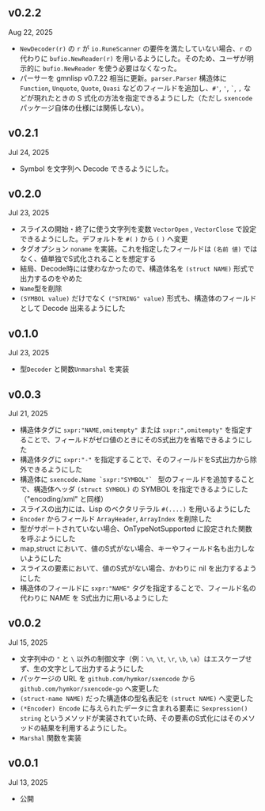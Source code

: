 v0.2.2
------
Aug 22, 2025

- `NewDecoder(r)` の `r` が `io.RuneScanner` の要件を満たしていない場合、`r` の代わりに `bufio.NewReader(r)` を用いるようにした。そのため、ユーザが明示的に `bufio.NewReader` を使う必要はなくなった。
- パーサーを gmnlisp v0.7.22 相当に更新。`parser.Parser` 構造体に `Function`, `Unquote`, `Quote`, `Quasi` などのフィールドを追加し、`#'`, `'`, `` ` ``, `,`  などが現れたときの S 式化の方法を指定できるようにした（ただし `sxencode` パッケージ自体の仕様には関係しない）。

v0.2.1
------
Jul 24, 2025

- Symbol を文字列へ Decode できるようにした。

v0.2.0
------
Jul 23, 2025

- スライスの開始・終了に使う文字列を変数 `VectorOpen` , `VectorClose` で設定できるようにした。デフォルトを `#(` `)` から `(` `)` へ変更
- タグオプション `noname` を実装。これを指定したフィールドは `(名前 値)` ではなく、値単独でS式化されることを想定する
- 結局、Decode時には使わなかったので、構造体名を `(struct NAME)` 形式で出力するのをやめた
- `Name`型を削除
- `(SYMBOL value)` だけでなく `("STRING" value)` 形式も、構造体のフィールドとして Decode 出来るようにした

v0.1.0
-------
Jul 23, 2025

- 型`Decoder` と関数`Unmarshal` を実装

v0.0.3
------
Jul 21, 2025

- 構造体タグに `sxpr:"NAME,omitempty"` または `sxpr:",omitempty"` を指定することで、フィールドがゼロ値のときにそのS式出力を省略できるようにした
- 構造体タグに `sxpr:"-"` を指定することで、そのフィールドをS式出力から除外できるようにした
- 構造体に ``sxencode.Name `sxpr:"SYMBOL"` `` 型のフィールドを追加することで、構造体ヘッダ `(struct SYMBOL)` の SYMBOL を指定できるようにした（"encoding/xml" と同様）
- スライスの出力には、Lisp のベクタリテラル `#(....)` を用いるようにした
- `Encoder` からフィールド `ArrayHeader`, `ArrayIndex` を削除した
- 型がサポートされていない場合、OnTypeNotSupported に設定された関数を呼ぶようにした
- map,struct において、値のS式がない場合、キーやフィールド名も出力しないようにした
- スライスの要素において、値のS式がない場合、かわりに nil を出力するようにした
- 構造体のフィールドに `sxpr:"NAME"` タグを指定することで、フィールド名の代わりに NAME を S式出力に用いるようにした

v0.0.2
------
Jul 15, 2025

- 文字列中の `"` と `\` 以外の制御文字（例：`\n`, `\t`, `\r`, `\b`, `\a`）はエスケープせず、生の文字として出力するようにした
- パッケージの URL を `github.com/hymkor/sxencode` から `github.com/hymkor/sxencode-go` へ変更した
- `(struct-name NAME)` だった構造体の型名表記を `(struct NAME)` へ変更した
- `(*Encoder) Encode` に与えられたデータに含まれる要素に `Sexpression() string` というメソッドが実装されていた時、その要素のS式化にはそのメソッドの結果を利用するようにした。
- `Marshal` 関数を実装

v0.0.1
------
Jul 13, 2025

- 公開
